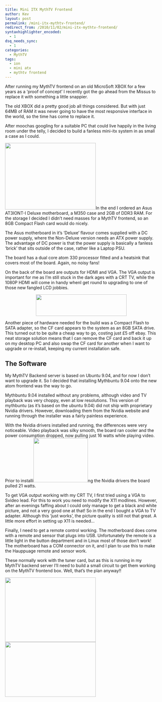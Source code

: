 ```yaml
---
title: Mini ITX MythTV Frontend
author: Kev
layout: post
permalink: /mini-itx-mythtv-frontend/
redirect_from: /2010/11/02/mini-itx-mythtv-frontend/
syntaxhighlighter_encoded:
  - 1
dsq_needs_sync:
  - 1
categories:
  - MythTV
tags:
  - ion
  - mini atx
  - mythtv frontend
---
```

After running my MythTV frontend on an old MicroSoft XBOX for a few years as a &#8216;proof of concept&#8217; I recently got the go ahead from the Missus to replace it with something a little snappier.

The old XBOX did a pretty good job all things considered. But with just 64MB of RAM it was never going to have the most responsive interface in the world, so the time has come to replace it.

After moochas googling for a suitable PC that could live happily in the living room under the telly, I decided to build a fanless mini-itx system in as small a case as I could.

<!--more-->

<img class="alignleft size-full wp-image-310" src="http://www.linuxinstead.com/blog/wp-content/uploads/2010/11/M350_case_1.jpg" alt="" width="300" height="220" />In the end I ordered an Asus AT3IONT-I Deluxe motherboard, a M350 case and 2GB of DDR3 RAM. For the storage I decided I didn&#8217;t need masses for a MythTV frontend, so an 8GB Compact Flash card would do nicely.

The Asus motherboard in it&#8217;s &#8216;Deluxe&#8217; flavour comes supplied with a DC power supply, where the Non-Deluxe version needs an ATX power supply. The advantage of DC power is that the power supply is basically a fanless &#8216;brick&#8217; that sits outside of the case, rather like a Laptop PSU.

The board has a dual core atom 330 processor fitted and a heatsink that covers most of the board. Again, no noisy fans!

On the back of the board are outputs for HDMI and VGA. The VGA output is important for me as I&#8217;m still stuck in the dark ages with a CRT TV, while the 1080P HDMI will come in handy whenI get round to upgrading to one of those new fangled LCD jobbies.

<p style="text-align: center">
  <a href="http://www.linuxinstead.com/blog/wp-content/uploads/2010/11/AT3IONT-I_back1.jpg"><img class="size-medium wp-image-287 aligncenter" src="http://www.linuxinstead.com/blog/wp-content/uploads/2010/11/AT3IONT-I_back1-300x71.jpg" alt="" width="300" height="71" /></a>
</p>

Another piece of hardware needed for the build was a Compact Flash to SATA adapter, so the CF card appears to the system as an 8GB SATA drive. This turned out to be quite a cheap way to go, costing just £5 off ebay. This neat storage solution means that I can remove the CF card and back it up on my desktop PC and also swap the CF card for another when I want to upgrade or re-install, keeping my current installation safe.

## The Software

My MythTV Backend server is based on Ubuntu 9.04, and for now I don&#8217;t want to upgrade it. So I decided that installing Mythbuntu 9.04 onto the new atom frontend was the way to go.

Mythbuntu 9.04 installed without any problems, although video and TV playback was very choppy, even at low resolutions. This version of mythbuntu (as it&#8217;s based on the ubuntu 9.04) did not ship with proprietary Nvidia drivers. However, downloading them from the Nvidia website and running through the installer was a fairly painless experience.

With the Nvidia drivers installed and running, the differences were very noticeable. Video playback was silky smooth, the board ran cooler and the power consumption dropped, now pulling just 16 watts while playing video. Prior to installi[<img class="alignright size-full wp-image-309" src="http://www.linuxinstead.com/blog/wp-content/uploads/2010/11/VGA_converter.jpg" alt="" width="180" height="146" />][1]ng the Nvidia drivers the board pulled 21 watts.

To get VGA output working with my CRT TV, I first tried using a VGA to Svideo lead. For this to work you need to modify the X11 modlines. However, after an evenings faffing about I could only manage to get a black and white picture, and not a very good one at that! So in the end I bought a VGA to TV adapter. Although this &#8216;just works&#8217;, the picture quality is still not that great. A little more effort in setting up X11 is needed&#8230;

Finally, I need to get a remote control working. The motherboard does come with a remote and sensor that plugs into USB. Unfortunately the remote is a little light in the button department and in Linux most of those don&#8217;t work! The motherboard has a COM connector on it, and I plan to use this to make the Hauppuage remote and sensor work.

These normally work with the tuner card, but as this is running in my MythTV backend server I&#8217;ll need to build a small circuit to get them working on the MythTV frontend box. Well, that&#8217;s the plan anyway!!

<img class="alignnone size-full wp-image-313" src="http://www.linuxinstead.com/blog/wp-content/uploads/2010/11/M350_case_2.jpg" alt="" width="300" height="213" /><img class="alignnone size-full wp-image-314" src="http://www.linuxinstead.com/blog/wp-content/uploads/2010/11/M350_case_3.jpg" alt="" width="300" height="181" />

 [1]: http://www.linuxinstead.com/blog/wp-content/uploads/2010/11/VGA_converter.jpg
